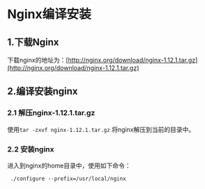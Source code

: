 # Nginx编译安装

## 1.下载Nginx
下载nginx的地址为：[http://nginx.org/download/nginx-1.12.1.tar.gz](http://nginx.org/download/nginx-1.12.1.tar.gz)

## 2.编译安装nginx
### 2.1 解压nginx-1.12.1.tar.gz
使用`tar -zxvf nginx-1.12.1.tar.gz` 将nginx解压到当前的目录中。
### 2.2 安装nginx
进入到nginx的home目录中，使用如下命令：

```
 ./configure --prefix=/usr/local/nginx
```

